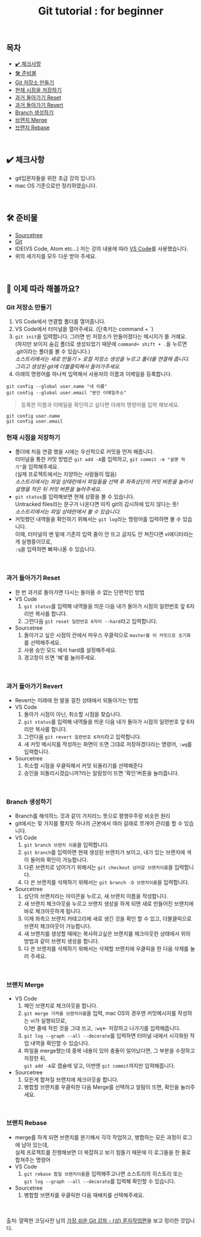<h1 align="center">Git tutorial : for beginner</h1>

<br> 

## 목차
- [✔️ 체크사항](#✔️-체크사항)
- [🛠 준비물](#🛠-준비물)
- [Git 저장소 만들기](#Git-저장소-만들기)
- [현재 시점을 저장하기](#현재-시점을-저장하기)
- [과거 돌아가기 Reset](#과거-돌아가기-Reset)
- [과거 돌아가기 Revert](#과거-돌아가기-Revert)
- [Branch 생성하기](#Branch-생성하기)
- [브랜치 Merge](#브랜치-Merge)
- [브랜치 Rebase](#브랜치-Rebase)

<br> 

## ✔️ 체크사항
- git입문자들을 위한 초급 강의 입니다.
- mac OS 기준으로만 정리하였습니다.

<br> 

## 🛠 준비물
- [Sourcetree](https://www.sourcetreeapp.com)
- [Git](https://git-scm.com)
- IDE(VS Code, Atom etc...) 저는 강의 내용에 따라 [VS Code](https://code.visualstudio.com)를 사용했습니다.
- 위의 세가지를 모두 다운 받아 주세요.

<br> 

## 👏 이제 따라 해볼까요?

### Git 저장소 만들기
1. VS Code에서 연결할 폴더를 열어줍니다.
2. VS Code에서 터미널을 열어주세요. (단축키는 command + `)
3. `git init`을 입력합니다. 그러면 빈 저장소가 만들어졌다는 메시지가 뜰 거예요.
<br>(하지만 보이지 숨김 폴더로 생성되었기 때문에 `command+ shift + .`을 누르면 .git이라는 폴더를 볼 수 있습니다.)
<br>*소스트리에서는 새로 만들기 > 로컬 저장소 생성을 누르고 폴더를 연결해 줍니다. 그리고 생성된 git에 더블클릭해서 들어가주세요.*
4. 아래의 명령어를 하나씩 입력해서 사용자의 이름과 이메일을 등록합니다.
```
git config --global user.name "내 이름"
git config --global user.email "본인 이메일주소"
```
> 등록한 이름과 이메일을 확인하고 싶다면 아래의 명령어를 입력 해보세요.
```
git config user.name
git config user.email
```

### 현재 시점을 저장하기
- 폴더에 처음 연결 했을 시에는 우선적으로 커밋을 먼저 해줍니다.
<br>터미널을 통한 커밋 방법은 `git add -A`를 입력하고, `git commit -m "설명 적기"`을  입력해주세요.
<br>(실제 프로젝트에서는 지양하는 사람들이 많음)
<br>*소스트리에서는 파일 상태란에서 파일들을 선택 후 좌측상단의 커밋 버튼을 눌러서 설명을 적은 뒤 커밋 버튼을 눌러주세요.*
- `git status`를 입력해보면 현재 상황을 볼 수 있습니다.
<br>Untracked files라는 문구가 나온다면 아직 git의 감시하에 있지 않다는 뜻!
<br>*소스트리에서는 파일 상태란에서 볼 수 있습니다.*
- 커밋했던 내역들을 확인하기 위해서는 `git log`라는 명령어를 입력하면 볼 수 있습니다.
<br>이때, 터미널의 맨 밑에 기존의 입력 줄이 안 뜨고 글자도 안 쳐진다면 vi에디터라는게 실행중이므로,
<br>`:q`을 입력하면 빠져나올 수 있습니다.

<br> 

### 과거 돌아가기 Reset
- 한 번 과거로 돌아가면 다시는 돌아올 수 없는 단편적인 방법
- VS Code
    1. `git status`를 입력해 내역들을 띄운 다음 내가 돌아가 시점의 일련번호 앞 6자리만 복사를 합니다.
    2. 그런다음 `git reset 일련번호 6자리 --hard`라고 입력합니다.
- Sourcetree
    1. 돌아가고 싶은 시점의 칸에서 마우스 우클릭으로 `master를 이 커밋으로 초기화`를 선택해주세요.
    2. 사용 승인 모드 에서 hard를 설정해주세요.
    3. 경고창이 뜨면 '예'를 눌러주세요.

<br> 
  
### 과거 돌아가기 Revert
- Revert는 미래에 한 발을 걸친 상태에서 되돌아가는 방법
- VS Code
    1. 돌아가 시점이 아닌, 취소할 시점을 찾습니다.
    2. `git status`를 입력해 내역들을 띄운 다음 내가 돌아가 시점의 일련번호 앞 6자리만 복사를 합니다.
    3. 그런다음 `git revert 일련번호 6자리`라고 입력합니다.
    4. 새 커밋 메시지를 작성하는 화면이 뜨면 그대로 저장하겠다라는 명령어, `:wq`를 입력합니다.
- Sourcetree
    1. 취소할 시점을 우클릭해서 커밋 되돌리기를 선택해준다
    2. 승인을 되돌리시겠습니까?라는 알람창이 뜨면 '확인'버튼을 눌러줍니다.

<br> 

### Branch 생성하기
- Branch를 해석하느 것과 같이 가지라느 뜻으로 평행우주랑 비슷한 원리
- git에서는 맟 가지를 펼치듯 하나의 근본에서 여러 갈래로 쪼개어 관리를 할 수 있습니다.
- VS Code
    1. `git branch 브랜치 이름`을 입력합니다.
    2. `git branch`를 입력하면 현재 생성된 브랜치가 보이고, 내가 있는 브랜치에 색이 들어와 확인이 가능합니다.
    3. 다른 브랜치로 넘어가기 위해서는 `git checkout 넘어갈 브랜치이름`을 입력합니다.
    4. 다 쓴 브랜치를 삭제하기 위해서는 `git branch -D 브랜치이름`을 입력합니다.
- Sourcetree
    1. 상단의 브랜치라는 아이콘을 누르고, 새 브랜치 이름을 작성합니다.
    2. 새 브랜치 체크아웃을 누르고 브랜치 생성을 하게 되면 새로 만들어진 브랜치에 바로 체크아웃하게 됩니다.
    3. 이제 좌측으 브랜치 카테고리에 새로 생긴 것을 확인 할 수 있고, 더블클릭으로 브랜치 체크아웃이 가능합니다.
    4. 새 브랜치를 생성할 때에는 복사하고싶은 브랜치를 체크아웃한 상태에서 위의 방법과 같이 브랜치 생성을 합니다.
    5. 다 쓴 브랜치를 삭제하기 위해서는 삭제할 브랜치에 우클릭을 한 다음 삭제를 눌러 주세요.

<br> 

 ### 브랜치 Merge
- VS Code
    1. 메인 브랜치로 체크아웃을 합니다.
    2. `git merge 가져올 브랜치이름`을 입력, mac OS의 경우엔 커밋메시지를 작성하는 vi가 실행되므로,
    <br> 0,1번 줄에 적힌 것을 그대 쓰고, `:wq`<- 저장하고 나가기를 입력해줍니다.
    3. `git log --graph --all --decorate`를 입력하면 터미널 내에서 시각화된 작업 내역을 확인할 수 있습니다.
    4. 파일을 merge했는데 중복 내용이 있어 충돌이 일어났다면, 그 부분을 수정하고 저장한 뒤,
    <br>`git add -A`로 캡슐에 넣고, 이번엔 `git commit`까지만 입력해줍니다.
- Sourcetree   
    1. 모든게 합쳐질 브랜치에 체크아웃을 합니다.
    2. 병합할 브랜치를 우클릭한 다음 Merge를 선택하고 알람이 뜨면, 확인을 눌러주세요.

<br> 
    
 ### 브랜치 Rebase
- merge를 하게 되면 브랜치를 분기해서 각각 작업하고, 병합하는 모든 과정이 로그에 남아 있는데,
<br>실제 프로젝트를 진행해보면 더 복잡하고 보기 힘들기 때문에 이 로그들을 한 줄로 합쳐주는 명령어
- VS Code
    1. `git rebase 합칠 브랜치이름`을 입력해주고나면 소스트리의 히스토리 또는
    <br>`git log --graph --all --decorate`를 입력해 확인할 수 있습니다.
- Sourcetree   
    1. 병합할 브랜치를 우클릭한 다음 재배치를 선택해주세요.
    
<br>
<br>
출처: 얄팍한 코딩사전 님의 <a href= "https://www.youtube.com/watch?v=FXDjmsiv8fI&t=791s">가장 쉬운 Git 강좌 - (상) 혼자작업편<a>을 보고 정리한 것입니다.
